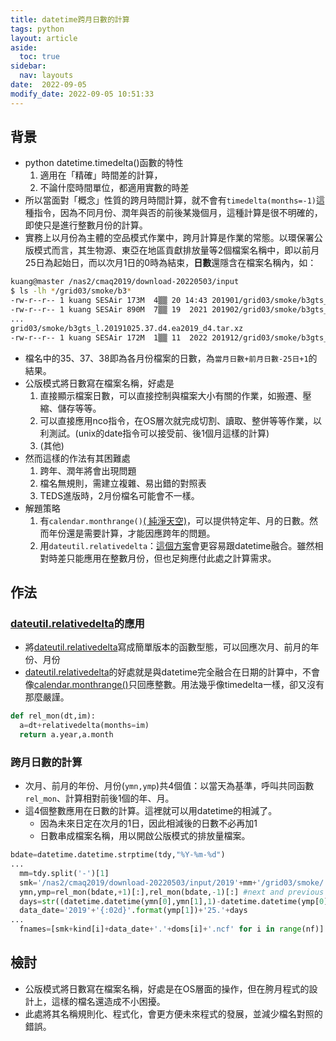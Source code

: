 ```yaml
---
title: datetime跨月日數的計算
tags: python
layout: article
aside:
  toc: true
sidebar:
  nav: layouts
date:  2022-09-05
modify_date: 2022-09-05 10:51:33
---
```


## 背景
- python datetime.timedelta()函數的特性
  1. 適用在「精確」時間差的計算，
  1. 不論什麼時間單位，都適用實數的時差
- 所以當面對「概念」性質的跨月時間計算，就不會有`timedelta(months=-1)`這種指令，因為不同月份、潤年與否的前後某幾個月，這種計算是很不明確的，即使只是進行整數月份的計算。
- 實務上以月份為主體的空品模式作業中，跨月計算是作業的常態。以環保署公版模式而言，其生物源、東亞在地區貢獻排放量等2個檔案名稱中，即以前月25日為起始日，而以次月1日的0時為結束，**日數**還隱含在檔案名稱內，如：

```bash
kuang@master /nas2/cmaq2019/download-20220503/input
$ ls -lh */grid03/smoke/b3*
-rw-r--r-- 1 kuang SESAir 173M  4▒▒ 20 14:43 201901/grid03/smoke/b3gts_l.20181225.38.d4.ea2019_d4.tar.xz
-rw-r--r-- 1 kuang SESAir 890M  7▒▒ 19  2021 201902/grid03/smoke/b3gts_l.20190125.35.d4.ea2019_d4.ncf
...
grid03/smoke/b3gts_l.20191025.37.d4.ea2019_d4.tar.xz
-rw-r--r-- 1 kuang SESAir 172M  1▒▒ 11  2022 201912/grid03/smoke/b3gts_l.20191124.38.d4.ea2019_d4.tar.xz
```
- 檔名中的35、37、38即為各月份檔案的日數，為`當月日數+前月日數-25日+1`的結果。
- 公版模式將日數寫在檔案名稱，好處是
  1. 直接顯示檔案日數，可以直接控制與檔案大小有關的作業，如搬遷、壓縮、儲存等等。
  1. 可以直接應用nco指令，在OS層次就完成切割、讀取、整併等等作業，以利測試。(unix的date指令可以接受前、後1個月這樣的計算)
  1. (其他)
- 然而這樣的作法有其困難處
  1. 跨年、潤年將會出現問題
  1. 檔名無規則，需建立複雜、易出錯的對照表
  1. TEDS進版時，2月份檔名可能會不一樣。
- 解題策略
  1. 有`calendar.monthrange()`[( 純淨天空)][monrange]，可以提供特定年、月的日數。然而年份還是需要計算，才能因應跨年的問題。
  1. 用`dateutil.relativedelta`：[這個方案][segmentfault2017]會更容易跟datetime融合。雖然相對時差只能應用在整數月份，但也足夠應付此處之計算需求。

## 作法
### [dateutil.relativedelta][segmentfault2017]的應用
- 將[dateutil.relativedelta][segmentfault2017]寫成簡單版本的函數型態，可以回應次月、前月的年份、月份
- [dateutil.relativedelta][segmentfault2017]的好處就是與datetime完全融合在日期的計算中，不會像[calendar.monthrange()][monrange]只回應整數。用法幾乎像timedelta一樣，卻又沒有那麼嚴謹。

```python
def rel_mon(dt,im):
  a=dt+relativedelta(months=im)
  return a.year,a.month
```

### 跨月日數的計算
- 次月、前月的年份、月份(`ymn,ymp`)共4個值：以當天為基準，呼叫共同函數`rel_mon`、計算相對前後1個的年、月。
- 這4個整數應用在日數的計算。這裡就可以用datetime的相減了。
  - 因為未來日定在次月的1日，因此相減後的日數不必再加1
  - 日數串成檔案名稱，用以開啟公版模式的排放量檔案。

```python
bdate=datetime.datetime.strptime(tdy,"%Y-%m-%d")
...
  mm=tdy.split('-')[1]
  smk='/nas2/cmaq2019/download-20220503/input/2019'+mm+'/grid03/smoke/'
  ymn,ymp=rel_mon(bdate,+1)[:],rel_mon(bdate,-1)[:] #next and previous month and year[y,m sequence]
  days=str((datetime.datetime(ymn[0],ymn[1],1)-datetime.datetime(ymp[0],ymp[1],25)).days)
  data_date='2019'+'{:02d}'.format(ymp[1])+'25.'+days
...
  fnames=[smk+kind[i]+data_date+'.'+doms[i]+'.ncf' for i in range(nf)]
```

## 檢討
- 公版模式將日數寫在檔案名稱，好處是在OS層面的操作，但在胯月程式的設計上，這樣的檔名還造成不小困擾。
- 此處將其名稱規則化、程式化，會更方便未來程式的發展，並減少檔名對照的錯誤。

[monrange]: <https://vimsky.com/zh-tw/examples/usage/python-calendar-monthrange-method-with-example-02.html> " 純淨天空：Python calendar monthrange()用法及代碼示例：monthrange(year, month)"
[segmentfault2017]: <https://segmentfault.com/q/1010000012025203> "segmentfault, 2017：python的timedelta为什么不支持month? from dateutil.relativedelta import relativedelta; print datetime.now() + relativedelta(months=1)"
